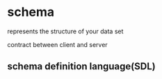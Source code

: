 # schema

represents the structure of your data set

contract between client and server

## schema definition language(SDL)
